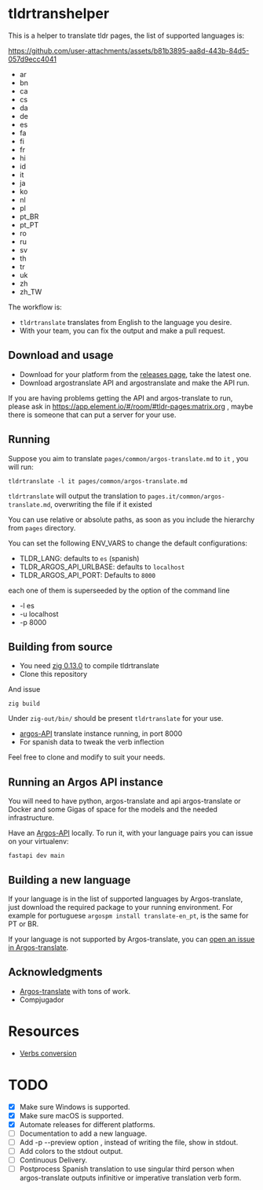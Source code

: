 # tldrtranshelper

This is a helper to translate tldr pages, the list of supported languages is:

https://github.com/user-attachments/assets/b81b3895-aa8d-443b-84d5-057d9ecc4041

* ar
* bn
* ca
* cs
* da
* de
* es
* fa
* fi
* fr
* hi
* id
* it
* ja
* ko
* nl
* pl
* pt_BR
* pt_PT
* ro
* ru
* sv
* th
* tr
* uk
* zh
* zh_TW

The workflow is:
 * `tldrtranslate` translates from English to the language you desire.
 * With your team, you can fix the output and make a pull request.

## Download and usage

 * Download for your platform from the [releases page](https://github.com/ikks/tldrtranslate/releases), take the latest one.
 * Download argostranslate API and argostranslate and make the API run.

If you are having problems getting the API and argos-translate to run, please ask 
in https://app.element.io/#/room/#tldr-pages:matrix.org , maybe there is someone
that can put a server for your use.

## Running

Suppose you aim to translate `pages/common/argos-translate.md` to `it` , you will run:

``` 
tldrtranslate -l it pages/common/argos-translate.md
```

`tldrtranslate` will output the translation to `pages.it/common/argos-translate.md`, overwriting the file if it existed

You can use relative or absolute paths, as soon as you include the hierarchy from `pages` directory.

You can set the following ENV_VARS to change the default configurations:
*  TLDR_LANG: defaults to `es` (spanish) 
*  TLDR_ARGOS_API_URLBASE: defaults to `localhost`
*  TLDR_ARGOS_API_PORT: Defaults to `8000`

each one of them is superseeded by the option of the command line

* -l es
* -u localhost
* -p 8000

## Building from source

* You need [zig 0.13.0](https://ziglang.org/download/) to compile tldrtranslate
* Clone this repository

And issue

```
zig build
```

Under `zig-out/bin/` should be present `tldrtranslate` for your use.

* [argos-API](https://github.com/Jaro-c/Argos-API) translate instance running, in port 8000
* For spanish data to tweak the verb inflection

Feel free to clone and modify to suit your needs.

## Running an Argos API instance

You will need to have python, argos-translate and api argos-translate or Docker and some Gigas of space for the models and the needed infrastructure.

Have an [Argos-API](https://github.com/Jaro-c/Argos-API) locally. To run it, with your
language pairs you can issue on your virtualenv:

```
fastapi dev main
```

## Building a new language

If your language is in the list of supported languages by Argos-translate, just download the required package to your running environment.  For example for portuguese `argospm install translate-en_pt`, is the same for PT or BR.

If your language is not supported by Argos-translate, you can [open an issue in Argos-translate](https://github.com/argosopentech/argos-translate/discussions/91).

## Acknowledgments

* [Argos-translate](https://github.com/argosopentech/argos-translate) with tons of work.
* Compjugador

# Resources

* [Verbs conversion](https://igor.tamarapatino.org/tldrtranslate/resources/es/data.mdb.gz)

# TODO

* [X] Make sure Windows is supported.
* [X] Make sure macOS is supported.
* [X] Automate releases for different platforms.
* [ ] Documentation to add a new language.
* [ ] Add -p --preview option , instead of writing the file, show in stdout.
* [ ] Add colors to the stdout output.
* [ ] Continuous Delivery.
* [ ] Postprocess Spanish translation to use singular third person when argos-translate outputs infinitive or imperative translation verb form.
